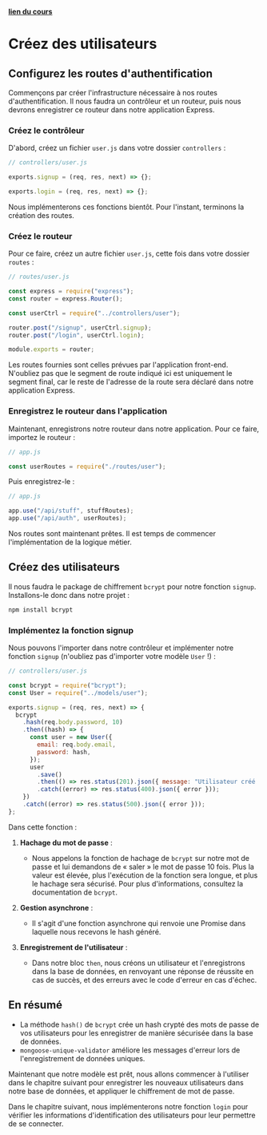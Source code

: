 [**lien du cours**](https://openclassrooms.com/fr/courses/6390246-passez-au-full-stack-avec-node-js-express-et-mongodb/6466506-creez-des-utilisateurs)

# Créez des utilisateurs

## Configurez les routes d'authentification

Commençons par créer l'infrastructure nécessaire à nos routes d'authentification. Il nous faudra un contrôleur et un routeur, puis nous devrons enregistrer ce routeur dans notre application Express.

### Créez le contrôleur

D'abord, créez un fichier `user.js` dans votre dossier `controllers` :

```javascript
// controllers/user.js

exports.signup = (req, res, next) => {};

exports.login = (req, res, next) => {};
```

Nous implémenterons ces fonctions bientôt. Pour l'instant, terminons la création des routes.

### Créez le routeur

Pour ce faire, créez un autre fichier `user.js`, cette fois dans votre dossier `routes` :

```javascript
// routes/user.js

const express = require("express");
const router = express.Router();

const userCtrl = require("../controllers/user");

router.post("/signup", userCtrl.signup);
router.post("/login", userCtrl.login);

module.exports = router;
```

Les routes fournies sont celles prévues par l'application front-end. N'oubliez pas que le segment de route indiqué ici est uniquement le segment final, car le reste de l'adresse de la route sera déclaré dans notre application Express.

### Enregistrez le routeur dans l'application

Maintenant, enregistrons notre routeur dans notre application. Pour ce faire, importez le routeur :

```javascript
// app.js

const userRoutes = require("./routes/user");
```

Puis enregistrez-le :

```javascript
// app.js

app.use("/api/stuff", stuffRoutes);
app.use("/api/auth", userRoutes);
```

Nos routes sont maintenant prêtes. Il est temps de commencer l'implémentation de la logique métier.

## Créez des utilisateurs

Il nous faudra le package de chiffrement `bcrypt` pour notre fonction `signup`. Installons-le donc dans notre projet :

```bash
npm install bcrypt
```

### Implémentez la fonction signup

Nous pouvons l'importer dans notre contrôleur et implémenter notre fonction `signup` (n'oubliez pas d'importer votre modèle `User` !) :

```javascript
// controllers/user.js

const bcrypt = require("bcrypt");
const User = require("../models/user");

exports.signup = (req, res, next) => {
  bcrypt
    .hash(req.body.password, 10)
    .then((hash) => {
      const user = new User({
        email: req.body.email,
        password: hash,
      });
      user
        .save()
        .then(() => res.status(201).json({ message: "Utilisateur créé !" }))
        .catch((error) => res.status(400).json({ error }));
    })
    .catch((error) => res.status(500).json({ error }));
};
```

Dans cette fonction :

1. **Hachage du mot de passe** :

   - Nous appelons la fonction de hachage de `bcrypt` sur notre mot de passe et lui demandons de « saler » le mot de passe 10 fois. Plus la valeur est élevée, plus l'exécution de la fonction sera longue, et plus le hachage sera sécurisé. Pour plus d'informations, consultez la documentation de `bcrypt`.

2. **Gestion asynchrone** :

   - Il s'agit d'une fonction asynchrone qui renvoie une Promise dans laquelle nous recevons le hash généré.

3. **Enregistrement de l'utilisateur** :
   - Dans notre bloc `then`, nous créons un utilisateur et l'enregistrons dans la base de données, en renvoyant une réponse de réussite en cas de succès, et des erreurs avec le code d'erreur en cas d'échec.

## En résumé

- La méthode `hash()` de `bcrypt` crée un hash crypté des mots de passe de vos utilisateurs pour les enregistrer de manière sécurisée dans la base de données.
- `mongoose-unique-validator` améliore les messages d'erreur lors de l'enregistrement de données uniques.

Maintenant que notre modèle est prêt, nous allons commencer à l'utiliser dans le chapitre suivant pour enregistrer les nouveaux utilisateurs dans notre base de données, et appliquer le chiffrement de mot de passe.

Dans le chapitre suivant, nous implémenterons notre fonction `login` pour vérifier les informations d'identification des utilisateurs pour leur permettre de se connecter.
